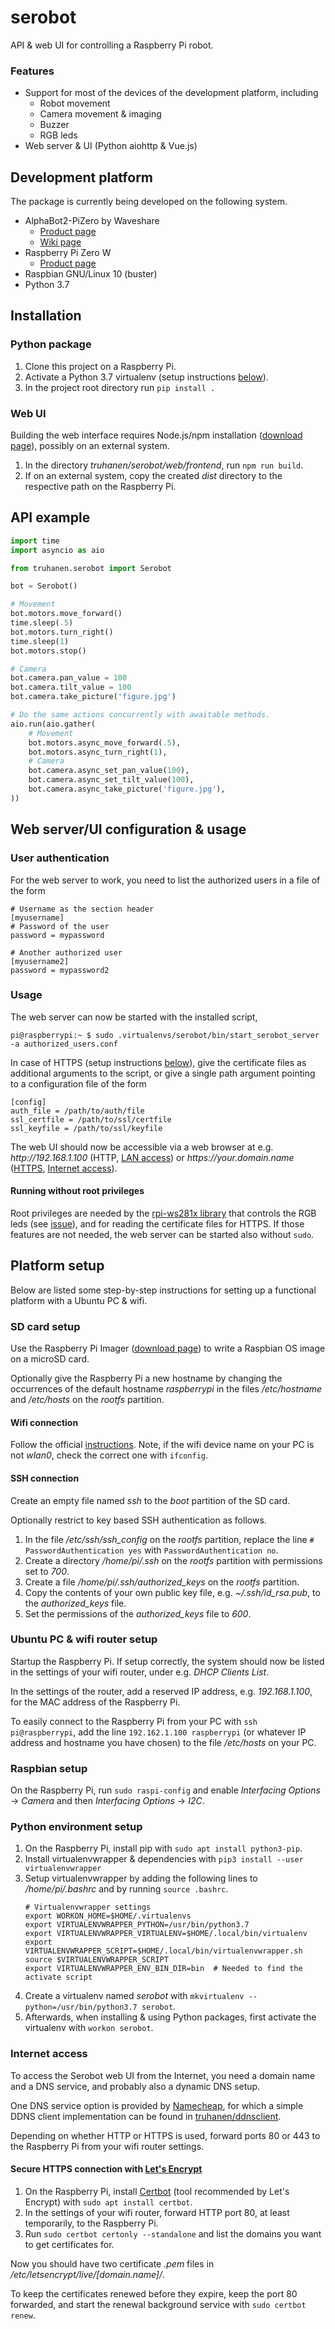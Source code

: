 # serobot

API & web UI for controlling a Raspberry Pi robot.

### Features
- Support for most of the devices of the development platform, including
    - Robot movement
    - Camera movement & imaging
    - Buzzer
    - RGB leds
- Web server & UI (Python aiohttp & Vue.js)

## Development platform

The package is currently being developed on the following system.

- AlphaBot2-PiZero by Waveshare
    - [Product page](https://www.waveshare.com/product/raspberry-pi/robots/mobile-robots/alphabot2-pizero-w.htm)
    - [Wiki page](https://www.waveshare.com/wiki/AlphaBot2-PiZero)
- Raspberry Pi Zero W
    - [Product page](https://www.raspberrypi.org/products/raspberry-pi-zero-w/)
- Raspbian GNU/Linux 10 (buster)
- Python 3.7

## Installation

### Python package

1. Clone this project on a Raspberry Pi.
1. Activate a Python 3.7 virtualenv (setup instructions [below](#python-environment-setup)).
1. In the project root directory run `pip install .`

### Web UI

Building the web interface requires Node.js/npm installation ([download page](https://www.npmjs.com/get-npm)), possibly on an external system.

1. In the directory *truhanen/serobot/web/frontend*, run `npm run build`.
1. If on an external system, copy the created *dist* directory to the respective path on the Raspberry Pi.

## API example

```python
import time
import asyncio as aio

from truhanen.serobot import Serobot

bot = Serobot()

# Movement
bot.motors.move_forward()
time.sleep(.5)
bot.motors.turn_right()
time.sleep(1)
bot.motors.stop()

# Camera
bot.camera.pan_value = 100
bot.camera.tilt_value = 100
bot.camera.take_picture('figure.jpg')

# Do the same actions concurrently with awaitable methods.
aio.run(aio.gather(
    # Movement
    bot.motors.async_move_forward(.5),
    bot.motors.async_turn_right(1),
    # Camera
    bot.camera.async_set_pan_value(100),
    bot.camera.async_set_tilt_value(100),
    bot.camera.async_take_picture('figure.jpg'),
))
```

## Web server/UI configuration & usage

### User authentication

For the web server to work, you need to list the authorized users in a file of the form

```
# Username as the section header
[myusername]
# Password of the user
password = mypassword

# Another authorized user
[myusername2]
password = mypassword2
```

### Usage

The web server can now be started with the installed script,

```
pi@raspberrypi:~ $ sudo .virtualenvs/serobot/bin/start_serobot_server -a authorized_users.conf
```

In case of HTTPS (setup instructions [below](#secure-https-connection-with-lets-encrypthttpsletsencryptorg)), give the certificate files as additional arguments to the script, or give a single path argument pointing to a configuration file of the form

```
[config]
auth_file = /path/to/auth/file
ssl_certfile = /path/to/ssl/certfile
ssl_keyfile = /path/to/ssl/keyfile
```

The web UI should now be accessible via a web browser at e.g. *http\://192.168.1.100* (HTTP, [LAN access](#ubuntu-pc--wifi-router-setup)) or *https\://your.domain.name* ([HTTPS](#secure-https-connection-setup-with-lets-encrypthttpsletsencryptorg), [Internet access](#internet-access)).

#### Running without root privileges

Root privileges are needed by the [rpi-ws281x library](https://github.com/rpi-ws281x/rpi-ws281x-python/blob/master/library/README.rst) that controls the RGB leds (see [issue](https://github.com/rpi-ws281x/rpi-ws281x-python/issues/9)), and for reading the certificate files for HTTPS. If those features are not needed, the web server can be started also without `sudo`.

## Platform setup

Below are listed some step-by-step instructions for setting up a functional platform with a Ubuntu PC & wifi.

### SD card setup

Use the Raspberry Pi Imager ([download page](https://www.raspberrypi.org/downloads/)) to write a Raspbian OS image on a microSD card.

Optionally give the Raspberry Pi a new hostname by changing the occurrences of the default hostname *raspberrypi* in the files */etc/hostname* and */etc/hosts* on the *rootfs* partition.

#### Wifi connection

Follow the official [instructions](https://www.raspberrypi.org/documentation/configuration/wireless/wireless-cli.md). Note, if the wifi device name on your PC is not *wlan0*, check the correct one with `ifconfig`.

#### SSH connection

Create an empty file named *ssh* to the *boot* partition of the SD card.

Optionally restrict to key based SSH authentication as follows.
1. In the file */etc/ssh/ssh_config* on the *rootfs* partition, replace the line `# PasswordAuthentication yes` with `PasswordAuthentication no`.
1. Create a directory */home/pi/.ssh* on the *rootfs* partition with permissions set to *700*.
1. Create a file */home/pi/.ssh/authorized_keys* on the *rootfs* partition.
1. Copy the contents of your own public key file, e.g. *~/.ssh/id_rsa.pub*, to the *authorized_keys* file.
1. Set the permissions of the *authorized_keys* file to *600*.

### Ubuntu PC & wifi router setup

Startup the Raspberry Pi. If setup correctly, the system should now be listed in the settings of your wifi router, under e.g. *DHCP Clients List*.

In the settings of the router, add a reserved IP address, e.g. *192.168.1.100*, for the MAC address of the Raspberry Pi.

To easily connect to the Raspberry Pi from your PC with `ssh pi@raspberrypi`, add the line `192.162.1.100 raspberrypi` (or whatever IP address and hostname you have chosen) to the file */etc/hosts* on your PC.

### Raspbian setup

On the Raspberry Pi, run `sudo raspi-config` and enable *Interfacing Options* -> *Camera* and then *Interfacing Options* -> *I2C*.

### Python environment setup

1. On the Raspberry Pi, install pip with `sudo apt install python3-pip`.
1. Install virtualenvwrapper & dependencies with `pip3 install --user virtualenvwrapper`
1. Setup virtualenvwrapper by adding the following lines to */home/pi/.bashrc* and by running `source .bashrc`.
    ```
    # Virtualenvwrapper settings
    export WORKON_HOME=$HOME/.virtualenvs
    export VIRTUALENVWRAPPER_PYTHON=/usr/bin/python3.7
    export VIRTUALENVWRAPPER_VIRTUALENV=$HOME/.local/bin/virtualenv
    export VIRTUALENVWRAPPER_SCRIPT=$HOME/.local/bin/virtualenvwrapper.sh
    source $VIRTUALENVWRAPPER_SCRIPT
    export VIRTUALENVWRAPPER_ENV_BIN_DIR=bin  # Needed to find the activate script
    ```
1. Create a virtualenv named *serobot* with `mkvirtualenv --python=/usr/bin/python3.7 serobot`.
1. Afterwards, when installing & using Python packages, first activate the virtualenv with `workon serobot`.

### Internet access

To access the Serobot web UI from the Internet, you need a domain name and a DNS service, and probably also a dynamic DNS setup.

One DNS service option is provided by [Namecheap](https://www.namecheap.com/), for which a simple DDNS client implementation can be found in [truhanen/ddnsclient](https://github.com/truhanen/ddnsclient).

Depending on whether HTTP or HTTPS is used, forward ports 80 or 443 to the Raspberry Pi from your wifi router settings.

#### Secure HTTPS connection with [Let's Encrypt](https://letsencrypt.org)

1. On the Raspberry Pi, install [Certbot](https://certbot.eff.org/) (tool recommended by Let's Encrypt) with `sudo apt install certbot`.
1. In the settings of your wifi router, forward HTTP port 80, at least temporarily, to the Raspberry Pi.
1. Run `sudo certbot certonly --standalone` and list the domains you want to get certificates for.

Now you should have two certificate *.pem* files in */etc/letsencrypt/live/[domain.name]/*.

To keep the certificates renewed before they expire, keep the port 80 forwarded, and start the renewal background service with `sudo certbot renew`.
